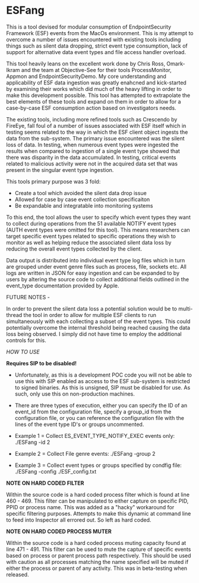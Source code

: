 # ESFang

This is a tool devised for modular consumption of EndpointSecurity Framework (ESF) events from the MacOs environment. This is my attempt to overcome a number of issues encountered with existing tools including things such as silent data dropping, strict event type consumption, lack of support for alternative data event types and file access handler overload.

This tool heavily leans on the excellent work done by Chris Ross, Omark-Ikram and the team at Objective-See for their tools ProcessMonitor, Appmon and EndpointSecurityDemo. My core understanding and applicability of ESF data ingestion was greatly enahcned and kick-started by examining their works which did much of the heavy lifting in order to make this development possible. This tool has attempted to extrapolate the best elements of these tools and expand on them in order to allow for a case-by-case ESF consumption action based on investigators needs.

The existing tools, including more refined tools such as Crescendo by FireEye, fall foul of a number of issues associated with ESF itself which in testing seems related to the way in which the ESF client object ingests the data from the sub-system. The primary issue encountered was the silent loss of data. In testing, when numerous event types were ingested the results when compared to ingestion of a single event type showed that there was disparity in the data accumulated. In testing, critical events related to malicious activity were not in the acquired data set that was present in the singular event type ingestion.

This tools primary purpose was 3 fold:
- Create a tool which avoided the silent data drop issue
- Allowed for case by case event collection specificaiton
- Be expandable and integratable into monitoring systems

To this end, the tool allows the user to specify which event types they want to collect during operations from the 51 available NOTIFY event types (AUTH event types were omitted for this tool). This means researchers can target specific event types related to specific operations they wish to monitor as well as helping reduce the associated silent data loss by reducing the overall event types collected by the client.

Data output is distributed into individual event type log files which in turn are grouped under event genre files such as process, file, sockets etc. All logs are written in JSON for easy ingestion and can be expanded to by users by altering the source code to collect additional fields outlined in the event_type documentation provided by Apple.

FUTURE NOTES - 

In order to prevent the silent data loss a potential solution would be to multi-thread the tool in order to allow for multiple ESF clients to run simultaneously with each collecting a subset of the event types. This could potentially overcome the internal threshold being reached causing the data loss being observed. I simply did not have time to employ the additional controls for this.

*HOW TO USE*

**Requires SIP to be disabled!**

- Unfortunately, as this is a development POC code you will not be able to use this with SIP enabled as access to the ESF sub-system is restricted to signed binaries. As this is unsigned, SIP must be disabled for use. As such, only use this on non-production machines.

- There are three types of execution, either you can specify the ID of an event_id from the configuration file, specify a group_id from the configuration file, or you can reference the configuration file with the lines of the event type ID's or groups uncommented. 

- Example 1 = Collect ES_EVENT_TYPE_NOTIFY_EXEC events only: ./ESFang -id 2 

- Example 2 = Collect File genre events: ./ESFang -group 2

- Example 3 = Collect event types or groups specified by condfig file: ./ESFang -config ./ESF_config.txt

**NOTE ON HARD CODED FILTER**

Within the source code is a hard coded process filter which is found at line 460 - 469. This filter can be manipulated to either capture on specific PID, PPID or process name. This was added as a "hacky" workaround for specific filtering purposes. Attempts to make this dynamic at command line to feed into Inspector all errored out. So left as hard coded.

**NOTE ON HARD CODED PROCESS MUTER**

Within the source code is a hard coded process muting capacity found at line 471 - 491. This filter can be used to mute the capture of specific events based on process or parent process path respectively. This should be used with caution as all processes matching the name specified will be muted if either the process or parent of any activity. This was in beta-testing when released.
